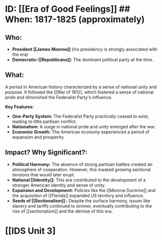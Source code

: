 # ID: [[Era of Good Feelings]] ## When: 1817-1825 (approximately)
## Who: 
* **President [[James Monroe]]** (his presidency is strongly associated with the era)
* **Democratic-[[Republicans]]:** The dominant political party at the time.

## What: 
A period in American history characterized by a sense of national unity and purpose. It followed the [[War of 1812], which fostered a sense of national pride and diminished the Federalist Party's influence. 

**Key Features:**
* **One-Party System:** The Federalist Party practically ceased to exist, leading to little partisan conflict.
* **Nationalism:** A surge in national pride and unity emerged after the war.
* **Economic Growth:** The American economy experienced a period of expansion and prosperity. 

## Impact? Why Significant?: 
* **Political Harmony:** The absence of strong partisan battles created an atmosphere of cooperation. However, this masked growing sectional tensions that would later erupt.
* **National [[Identity]]:** This era contributed to the development of a stronger American identity and sense of unity.
* **Expansion and Development:**  Policies like the [[Monroe Doctrine]] and the acquisition of [[Florida]] expanded US territory and influence.
* **Seeds of  [[Sectionalism]] :** Despite the surface harmony, issues like slavery and tariffs continued to simmer, eventually contributing to the rise of [[sectionalism]] and the demise of this era. 

# [[IDS Unit 3]